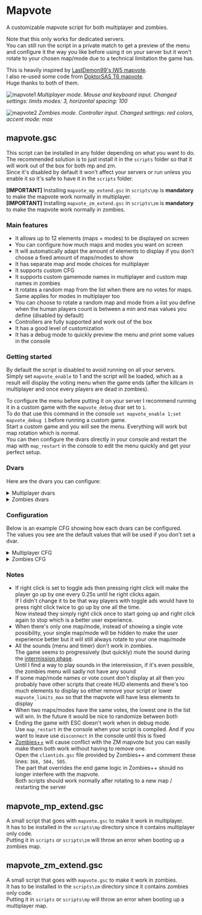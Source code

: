 # Mapvote

A customizable mapvote script for both multiplayer and zombies.  

Note that this only works for dedicated servers.  
You can still run the script in a private match to get a preview of the menu and configure it the way you like before using it on your server but it won't rotate to your chosen map/mode due to a technical limitation the game has.  

This is heavily inspired by [LastDemon99's IW5 mapvote](https://github.com/LastDemon99/IW5_VoteSystem).  
I also re-used some code from [DoktorSAS T6 mapvote](https://github.com/DoktorSAS/PlutoniumT6Mapvote).  
Huge thanks to both of them.

![mapvote1](images/mapvote1.png)
*Multiplayer mode. Mouse and keyboard input. Changed settings: limits modes: 3, horizontal spacing: 100*

![mapvote2](images/mapvote2.png)
*Zombies mode. Controller input. Changed settings: red colors, accent mode: max*

## mapvote.gsc

This script can be installed in any folder depending on what you want to do.  
The recommended solution is to just install it in the `scripts` folder so that it will work out of the box for both mp and zm.  
Since it's disabled by default it won't affect your servers or run unless you enable it so it's safe to have it in the `scripts` folder.

**[IMPORTANT]** Installing `mapvote_mp_extend.gsc` in `scripts\mp` is **mandatory** to make the mapvote work normally in multiplayer.  
**[IMPORTANT]** Installing `mapvote_zm_extend.gsc` in `scripts\zm` is **mandatory** to make the mapvote work normally in zombies.

### Main features

- It allows up to 12 elements (maps + modes) to be displayed on screen
- You can configure how much maps and modes you want on screen
- It will automatically adapt the amount of elements to display if you don't choose a fixed amount of maps/modes to show
- It has separate map and mode choices for multiplayer
- It supports custom CFG
- It supports custom gamemode names in multiplayer and custom map names in zombies
- It rotates a random map from the list when there are no votes for maps. Same applies for modes in multiplayer too
- You can choose to rotate a random map and mode from a list you define when the human players count is between a min and max values you define (disabled by default)
- Controllers are fully supported and work out of the box
- It has a good level of customization
- It has a debug mode to quickly preview the menu and print some values in the console

### Getting started

By default the script is disabled to avoid running on all your servers.  
Simply set `mapvote_enable` to 1 and the script will be loaded, which as a result will display the voting menu when the game ends (after the killcam in multiplayer and once every players are dead in zombies).  

To configure the menu before putting it on your server I recommend running it in a custom game with the `mapvote_debug` dvar set to `1`.  
To do that use this command in the console `set mapvote_enable 1;set mapvote_debug 1` before running a custom game.  
Start a custom game and you will see the menu. Everything will work but map rotation which is normal.  
You can then configure the dvars directly in your console and restart the map with `map_restart` in the console to edit the menu quickly and get your perfect setup.

### Dvars

Here are the dvars you can configure:

<details>
  <summary>Multiplayer dvars</summary>
  
  | Name | Description | Default value | Accepted values |
|---|---|---|---|
| mapvote_enable | Toggle whether the mapvote is activated or not. 0 is off and 1 is on | 0 | 0 or 1 |
| mapvote_debug | Toggle whether the mapvote runs in debug mode or not. This will display the mapvote menu a few seconds after starting the game. 0 is off and 1 is on | 0 | 0 or 1 |
| mapvote_maps | A list of the maps that are available for rotation | Every maps including DLC maps | Any map name. Each map is separated with a colon (:) |
| mapvote_modes | A list of the modes that are available for rotation. The first parameter is how the mode will be displayed, it can be set to anything you like, the second parameter is the name of the cfg file to load | "Team Deathmatch,tdm:Domination,dom:Hardpoint,koth" | Any text followed by a comma (,) and then the cfg name. Each block is separated with a colon (:) |
| mapvote_limits_maps | The amount of maps to display. 0 will handle it automatically | 0 | Any plain number from 0 to `mapvote_limits_max` |
| mapvote_limits_modes | The amount of modes to display. 0 will handle it automatically | 0 | Any plain number from 0 to `mapvote_limits_max` |
| mapvote_limits_max | The maximum amount of elements to display (maps + modes) | 12 | 2, 4, 6, 8, 10, 12 |
| mapvote_colors_selected | The color of the text when hovered or selected. This is also the color of the votes count | blue | red, green, yellow, blue, cyan, purple, white, grey, gray, black |
| mapvote_colors_unselected | The color of the text when not hovered and not selected | white | red, green, yellow, blue, cyan, purple, white, grey, gray, black |
| mapvote_colors_timer | The color of the timer as long as it has more than 5 seconds remaining | blue | red, green, yellow, blue, cyan, purple, white, grey, gray, black |
| mapvote_colors_timer_low | The color of the timer when it has 5 or less seconds remaining | red | red, green, yellow, blue, cyan, purple, white, grey, gray, black |
| mapvote_colors_help_text | The color of the help text at the bottom explaining how to use the menu | white | red, green, yellow, blue, cyan, purple, white, grey, gray, black |
| mapvote_colors_help_accent | The color of the accented text of the help text at the bottom | blue | red, green, yellow, blue, cyan, purple, white, grey, gray, black |
| mapvote_colors_help_accent_mode | The accenting mode for the help text. `standard` only puts the accent color on the button to press and `max` puts it on both the buttons and the action it does | standard | standard or max |
| mapvote_sounds_menu_enabled | Toggle whether the mapvote menu sounds are enabled or not. 0 is off and 1 is on | 1 | 0 or 1 |
| mapvote_sounds_timer_enabled | Toggle whether the timer will start making a beeping sound every second when there's 5 or less seconds remaining to vote or not. 0 is off and 1 is on | 1 | 0 or 1 |
| mapvote_vote_time | The time the vote lasts (in seconds) | 30 | Any plain number above 5 |
| mapvote_blur_level | The amount of blur to put when the mapvote menu starts to show. The max recommended value is 5. 0 disables it | 2.5 | Any number |
| mapvote_blur_fade_in_time | The time (in seconds) it takes for the blur to reach `mapvote_blur_level`. For example if you set it to 10 and `mapvote_blur_level` is 5 then it will progressively blur the screen from 0 to 5 in 10 seconds | 2 | Any number |
| mapvote_horizontal_spacing | The horizontal spacing between the map/mode names on the left and the vote counts on the right. I recommend setting this value according to the longest map or mode name length so that it doesn't overlap with the vote counts | 75 | Any plain number |
| mapvote_display_wait_time | Once the killcam ends, the time to wait before displaying the vote menu (in seconds) | 1 | Any number superior or equal to 0.05 |
| mapvote_default_rotation_maps | A list of the maps that are available for default rotation | "Hijacked:Raid:Nuketown" | Any map name. Each map is separated with a colon (:) |
| mapvote_default_rotation_modes  | A list of the modes that are available for default rotation. It needs to be the name of a CFG file | "tdm" | Any cfg file name. Each cfg file name is separated with a colon (:) |
| mapvote_default_rotation_min_players | The minimum amount of human players required to rotate the default rotation instead of showing the mapvote. If the human players count is smaller than this then it will display the mapvote | 0 | Any plain number from 0 to 18 |
| mapvote_default_rotation_max_players | The maximum amount of human players required to rotate the default rotation instead of showing the mapvote. If the human players count is higher than this then it will display the mapvote | 0 | Any plain number from 0 to 18 |
  
</details>

<details>
  <summary>Zombies dvars</summary>
  
  | Name | Description | Default value | Accepted values |
|---|---|---|---|
| mapvote_enable | Toggle whether the mapvote is activated or not. 0 is off and 1 is on | 0 | 0 or 1 |
| mapvote_debug | Toggle whether the mapvote runs in debug mode or not. This will display the mapvote menu a few seconds after starting the game. 0 is off and 1 is on | 0 | 0 or 1 |
| mapvote_maps | A list of the maps that are available for rotation, including how you want to display it and which CFG to load | All survival/classic maps but Tranzit including DLC maps | Any text followed by a comma (,) with then the map name followed by a comma (,) and finally the CFG file name. Each block is separated with a colon (:) |
| mapvote_limits_max | The maximum amount of maps to display | 12 | Any plain number from 2 to 12 |
| mapvote_colors_selected | The color of the text when hovered or selected. This is also the color of the votes count | blue | red, green, yellow, blue, cyan, purple, white, grey, gray, black |
| mapvote_colors_unselected | The color of the text when not hovered and not selected | white | red, green, yellow, blue, cyan, purple, white, grey, gray, black |
| mapvote_colors_timer | The color of the timer as long as it has more than 5 seconds remaining | blue | red, green, yellow, blue, cyan, purple, white, grey, gray, black |
| mapvote_colors_timer_low | The color of the timer when it has 5 or less seconds remaining | red | red, green, yellow, blue, cyan, purple, white, grey, gray, black |
| mapvote_colors_help_text | The color of the help text at the bottom explaining how to use the menu | white | red, green, yellow, blue, cyan, purple, white, grey, gray, black |
| mapvote_colors_help_accent | The color of the accented text of the help text at the bottom | blue | red, green, yellow, blue, cyan, purple, white, grey, gray, black |
| mapvote_colors_help_accent_mode | The accenting mode for the help text. `standard` only puts the accent color on the button to press and `max` puts it on both the buttons and the action it does | standard | standard or max |
| mapvote_vote_time | The time the vote lasts (in seconds) | 30 | Any plain number above 5 |
| mapvote_blur_level | The amount of blur to put when the mapvote menu starts to show. The max recommended value is 5. 0 disables it | 2.5 | Any number |
| mapvote_blur_fade_in_time | The time (in seconds) it takes for the blur to reach `mapvote_blur_level`. For example if you set it to 10 and `mapvote_blur_level` is 5 then it will progressively blur the screen from 0 to 5 in 10 seconds | 2 | Any number |
| mapvote_horizontal_spacing | The horizontal spacing between the map names on the left and the vote counts on the right. I recommend setting this value according to the longest map name length so that it doesn't overlap with the vote counts | 75 | Any plain number |
| mapvote_display_wait_time | Once the game over screen ends, the time to wait before displaying the vote menu (in seconds) | 1 | Any number above 0.05 |
| mapvote_default_rotation_maps | A list of the maps that are available for default rotation | "Town,zm_standard_town:Farm,zm_standard_farm" | The map name followed by a comma (,) and then the CFG file name. Each block is separated with a colon (:) |
| mapvote_default_rotation_min_players | The minimum amount of human players required to rotate the default rotation instead of showing the mapvote. If the human players count is smaller than this then it will display the mapvote | 0 | Any plain number from 0 to 18 |
| mapvote_default_rotation_max_players | The maximum amount of human players required to rotate the default rotation instead of showing the mapvote. If the human players count is higher than this then it will display the mapvote | 0 | Any plain number from 0 to 18 |
  
</details>

### Configuration

Below is an example CFG showing how each dvars can be configured.  
The values you see are the default values that will be used if you don't set a dvar.  

<details>
  <summary>Multiplayer CFG</summary>

  ```c
set mapvote_enable 1
set mapvote_maps "Aftermath:Cargo:Carrier:Drone:Express:Hijacked:Meltdown:Overflow:Plaza:Raid:Slums:Standoff:Turbine:Yemen:Nuketown:Downhill:Mirage:Hydro:Grind:Encore:Magma:Vertigo:Studio:Uplink:Detour:Cove:Rush:Dig:Frost:Pod:Takeoff"
set mapvote_modes "Team Deathmatch,tdm:Domination,dom:Hardpoint,koth"
set mapvote_limits_maps 0
set mapvote_limits_modes 0
set mapvote_limits_max 12
set mapvote_colors_selected "blue"
set mapvote_colors_unselected "white"
set mapvote_colors_timer "blue"
set mapvote_colors_timer_low "red"
set mapvote_colors_help_text "white"
set mapvote_colors_help_accent "blue"
set mapvote_colors_help_accent_mode "standard"
set mapvote_sounds_menu_enabled 1
set mapvote_sounds_timer_enabled 1
set mapvote_vote_time 30
set mapvote_blur_level 2.5
set mapvote_blur_fade_in_time 2
set mapvote_horizontal_spacing 75
set mapvote_display_wait_time 1
set mapvote_default_rotation_maps "Hijacked:Raid:Nuketown"
set mapvote_default_rotation_modes "tdm"
set mapvote_default_rotation_min_players 0
set mapvote_default_rotation_max_players 0
```

Here are some pre-set values if you want to quickly copy/paste something

| Description | Value |
|---|---|
| All base game maps | "Aftermath:Cargo:Carrier:Drone:Express:Hijacked:Meltdown:Overflow:Plaza:Raid:Slums:Standoff:Turbine:Yemen" |
| All DLC maps | "Nuketown:Downhill:Mirage:Hydro:Grind:Encore:Magma:Vertigo:Studio:Uplink:Detour:Cove:Rush:Dig:Frost:Pod:Takeoff" |
| Classic modes | "Team Deathmatch,tdm:Domination,dom:Hardpoint,koth" |
| Objective modes | "Demolition,dem:Headquaters,hq:Capture the Flag,ctf" |
| Alternative modes | "Kill Confirmed,conf:One Flag CTF,oneflag" |
| Party modes | "Gun Game,gun:One in the Chamber,oic:Sharpshooter,shrp:Sticks & Stones,sas" |
| FFA 24/7 | "Free for All,dm" |
| SND 24/7 | "Search & Destroy,sd" |

</details>

<details>
  <summary>Zombies CFG</summary>

  ```c
set mapvote_enable 1
set mapvote_maps "Bus Depot,Bus Depot,zm_standard_transit:Town,Town,zm_standard_town:Farm,Farm,zm_standard_farm:Mob of The Dead,Mob of The Dead,zm_classic_prison:Nuketown,Nuketown,zm_standard_nuked:Origins,Origins,zm_classic_tomb:Buried,Buried,zm_classic_processing:Die Rise,Die Rise,zm_classic_rooftop"
set mapvote_limits_max 12
set mapvote_colors_selected "blue"
set mapvote_colors_unselected "white"
set mapvote_colors_timer "blue"
set mapvote_colors_timer_low "red"
set mapvote_colors_help_text "white"
set mapvote_colors_help_accent "blue"
set mapvote_colors_help_accent_mode "standard"
set mapvote_vote_time 30
set mapvote_blur_level 2.5
set mapvote_blur_fade_in_time 2
set mapvote_horizontal_spacing 75
set mapvote_display_wait_time 1
set mapvote_default_rotation_maps "Town,zm_standard_town:Farm,zm_standard_farm"
set mapvote_default_rotation_min_players 0
set mapvote_default_rotation_max_players 0
```

Here are some pre-set values if you want to quickly copy/paste something

| Description | Value |
|---|---|
| Tranzit & Tranzit survival maps | "Tranzit,Tranzit,zm_classic_transit:Bus Depot,Bus Depot,zm_standard_transit:Town,Town,zm_standard_town:Farm,Farm,zm_standard_farm" |
| DLC maps | "Buried,Buried,zm_classic_processing:Die Rise,Die Rise,zm_classic_rooftop:Mob of The Dead,Mob of The Dead,zm_classic_prison:Nuketown,Nuketown,zm_standard_nuked:Origins,Origins,zm_classic_tomb" |
| Grief maps | "Buried (Grief),Buried,zm_grief_street:Mob of The Dead (Grief),Mob of The Dead,zm_grief_cellblock:Farm (Grief),Farm,zm_grief_farm:Town (Grief),Town,zm_grief_town:Bus Depot (Grief),Bus Depot,zm_grief_transit" |
| Turned maps | "Buried (Turned),Buried,zm_cleansed_street:Diner (Turned),Diner,zm_cleansed_diner" |

</details>

### Notes

- If right click is set to toggle ads then pressing right click will make the player go up by one every 0.25s until he right clicks again.  
If I didn't change it to be that way players with toggle ads would have to press right click twice to go up by one all the time.  
Now instead they simply right click once to start going up and right click again to stop which is a better user experience.
- When there's only one map/mode, instead of showing a single vote possibility, your single map/mode will be hidden to make the user experience better but it will still always rotate to your one map/mode
- All the sounds (menu and timer) don't work in zombies.  
The game seems to progressively (but quickly) mute the sound during the [intermission phase](https://github.com/plutoniummod/t6-scripts/blob/main/ZM/Core/maps/mp/zombies/_zm.gsc).  
Until I find a way to play sounds in the intermission, if it's even possible, the zombies menu will sadly not have any sound
- If some map/mode names or vote count don't display at all then you probably have other scripts that create HUD elements and there's too much elements to display so either remove your script or lower `mapvote_limits_max` so that the mapvote will have less elements to display
- When two maps/modes have the same votes, the lowest one in the list will win. In the future it would be nice to randomize between both
- Ending the game with ESC doesn't work when in debug mode.  
Use `map_restart` in the console when your script is compiled. And if you want to leave use `disconnect` in the console until this is fixed
- [Zombies++](https://github.com/Paintball/BO2-GSC-Releases/tree/master/Zombies%20Mods/Zombies%2B%2B/v1.2/Source%20Code) will cause conflict with the ZM mapvote but you can easily make them both work without having to remove one.  
Open the `clientids.gsc` file provided by Zombies++ and comment these lines: `368, 504, 505`.  
The part that overrides the end game logic in Zombies++ should no longer interfere with the mapvote.  
Both scripts should work normally after rotating to a new map / restarting the server

## mapvote_mp_extend.gsc

A small script that goes with `mapvote.gsc` to make it work in multiplayer.  
It has to be installed in the `scripts\mp` directory since it contains multiplayer only code.  
Putting it in `scripts` or `scripts\zm` will throw an error when booting up a zombies map.

## mapvote_zm_extend.gsc

A small script that goes with `mapvote.gsc` to make it work in zombies.  
It has to be installed in the `scripts\zm` directory since it contains zombies only code.  
Putting it in `scripts` or `scripts\mp` will throw an error when booting up a multiplayer map.
